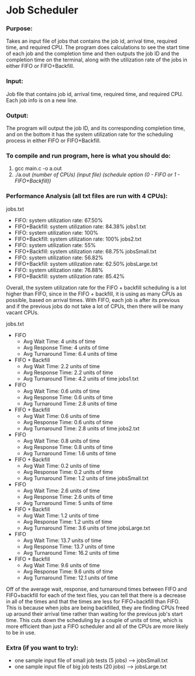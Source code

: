 # Job Scheduler

### Purpose: 
Takes an input file of jobs that contains the job id, arrival time, required time, and
required CPU. The program does calculations to see the start time of each job and the completion
time and then outputs the job ID and the completion time on the terminal, along with the
utilization rate of the jobs in either FIFO or FIFO+Backfill.

### Input: 
Job file that contains job id, arrival time, required time, and required CPU. Each job info is on a new line.

### Output: 
The program will output the job ID, and its corresponding completion time, and on the bottom
it has the system utilization rate for the scheduling process in either FIFO or FIFO+Backfill.

### To compile and run program, here is what you should do:
1. gcc main.c -o a.out
2. ./a.out *(number of CPUs) (input file) (schedule option (0 - FIFO or 1 - FIFO+Backfill))*


### Performance Analysis (all txt files are run with 4 CPUs):
jobs.txt
- FIFO: system utilization rate: 67.50%
- FIFO+Backfill: system utilization rate: 84.38%
jobs1.txt
- FIFO: system utilization rate: 100%
- FIFO+Backfill: system utilization rate: 100%
jobs2.txt
- FIFO: system utilization rate: 55%
- FIFO+Backfill: system utilization rate: 68.75%
jobsSmall.txt
- FIFO: system utilization rate: 56.82%
- FIFO+Backfill: system utilization rate: 62.50%
jobsLarge.txt
- FIFO: system utilization rate: 76.88%
- FIFO+Backfill: system utilization rate: 85.42%

Overall, the system utilization rate for the FIFO + backfill scheduling is a lot higher than FIFO, since in the
FIFO + backfill, it is using as many CPUs as possible, based on arrival times. With FIFO, each job is after its
previous and if the previous jobs do not take a lot of CPUs, then there will be many vacant CPUs.

jobs.txt
- FIFO
  - Avg Wait Time: 4 units of time
  - Avg Response Time: 4 units of time
  - Avg Turnaround Time: 6.4 units of time
- FIFO + Backfill
  - Avg Wait Time: 2.2 units of time
  - Avg Response Time: 2.2 units of time
  - Avg Turnaround Time: 4.2 units of time
jobs1.txt
- FIFO
  - Avg Wait Time: 0.6 units of time
  - Avg Response Time: 0.6 units of time
  - Avg Turnaround Time: 2.8 units of time
- FIFO + Backfill
  - Avg Wait Time: 0.6 units of time
  - Avg Response Time: 0.6 units of time
  - Avg Turnaround Time: 2.8 units of time
jobs2.txt
- FIFO
  - Avg Wait Time: 0.8 units of time
  - Avg Response Time: 0.8 units of time
  - Avg Turnaround Time: 1.6 units of time
- FIFO + Backfill
  - Avg Wait Time: 0.2 units of time
  - Avg Response Time: 0.2 units of time
  - Avg Turnaround Time: 1.2 units of time
jobsSmall.txt
- FIFO
  - Avg Wait Time: 2.6 units of time
  - Avg Response Time: 2.6 units of time
  - Avg Turnaround Time: 5 units of time
- FIFO + Backfill
  - Avg Wait Time: 1.2 units of time
  - Avg Response Time: 1.2 units of time
  - Avg Turnaround Time: 3.6 units of time
jobsLarge.txt
- FIFO
  - Avg Wait Time: 13.7 units of time
  - Avg Response Time: 13.7 units of time
  - Avg Turnaround Time: 16.2 units of time
- FIFO + Backfill
  - Avg Wait Time: 9.6 units of time
  - Avg Response Time: 9.6 units of time
  - Avg Turnaround Time: 12.1 units of time

Off of the average wait, response, and turnaround times between FIFO and FIFO+backfill for each of the text files,
you can tell that there is a decrease in all of the times and that the times are less for FIFO+backfill than FIFO.
This is because when jobs are being backfilled, they are finding CPUs freed up around their arrival time rather than
waiting for the previous job's start time. This cuts down the scheduling by a couple of units of time, which is more
efficient than just a FIFO scheduler and all of the CPUs are more likely to be in use.

### Extra (if you want to try):
- one sample input file of small job tests (5 jobs) --> jobsSmall.txt
- one sample input file of big job tests (20 jobs) --> jobsLarge.txt
